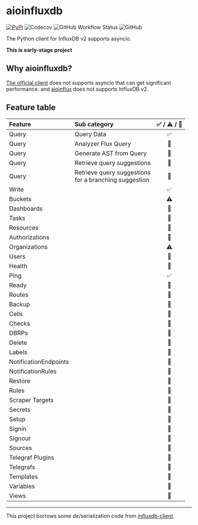 # aioinfluxdb

[![PyPI](https://img.shields.io/pypi/v/aioinfluxdb?style=flat-square)](https://pypi.org/project/aioinfluxdb/) ![Codecov](https://img.shields.io/codecov/c/gh/isac322/aioinfluxdb?style=flat-square) ![GitHub Workflow Status](https://img.shields.io/github/workflow/status/isac322/aioinfluxdb/CI?style=flat-square) ![GitHub](https://img.shields.io/github/license/isac322/aioinfluxdb?style=flat-square)

The Python client for InfluxDB v2 supports asyncio.

**This is early-stage project**

## Why aioinfluxdb?

[The official client](https://pypi.org/project/influxdb-client/) does not supports asyncio that can get significant
performance. and [aioinflux](https://pypi.org/project/aioinflux/) does not supports InfluxDB v2.

## Feature table

| Feature               | Sub category                                                 | ✅ / ⚠ / 🚧 |
|:----------------------|:-------------------------------------------------------------|:----------:|
| Query                 | Query Data                                                   |     ✅      |
| Query                 | Analyzer Flux Query                                          |     🚧     |
| Query                 | Generate AST from Query                                      |     🚧     |
| Query                 | Retrieve query suggestions                                   |     🚧     |
| Query                 | Retrieve query suggestions <br /> for a branching suggestion |     🚧     |
| Write                 |                                                              |     ✅      |
| Buckets               |                                                              |     ⚠      |
| Dashboards            |                                                              |     🚧     |
| Tasks                 |                                                              |     🚧     |
| Resources             |                                                              |     🚧     |
| Authorizations        |                                                              |     🚧     |
| Organizations         |                                                              |     ⚠      |
| Users                 |                                                              |     🚧     |
| Health                |                                                              |     🚧     |
| Ping                  |                                                              |     ✅      |
| Ready                 |                                                              |     🚧     |
| Routes                |                                                              |     🚧     |
| Backup                |                                                              |     🚧     |
| Cells                 |                                                              |     🚧     |
| Checks                |                                                              |     🚧     |
| DBRPs                 |                                                              |     🚧     |
| Delete                |                                                              |     🚧     |
| Labels                |                                                              |     🚧     |
| NotificationEndpoints |                                                              |     🚧     |
| NotificationRules     |                                                              |     🚧     |
| Restore               |                                                              |     🚧     |
| Rules                 |                                                              |     🚧     |
| Scraper Targets       |                                                              |     🚧     |
| Secrets               |                                                              |     🚧     |
| Setup                 |                                                              |     🚧     |
| Signin                |                                                              |     🚧     |
| Signout               |                                                              |     🚧     |
| Sources               |                                                              |     🚧     |
| Telegraf Plugins      |                                                              |     🚧     |
| Telegrafs             |                                                              |     🚧     |
| Templates             |                                                              |     🚧     |
| Variables             |                                                              |     🚧     |
| Views                 |                                                              |     🚧     |

---

This project borrows some de/serialization code from [influxdb-client](https://github.com/influxdata/influxdb-client-python).